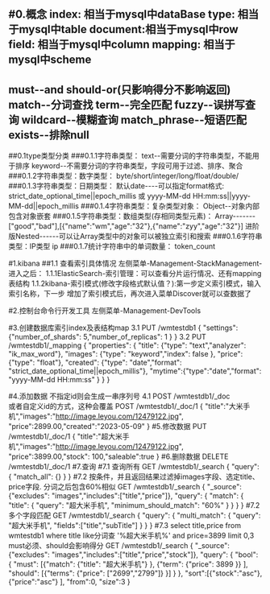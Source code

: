 #0.概念
   index:   相当于mysql中dataBase
   type:    相当于mysql中table
   document:相当于mysql中row
   field:   相当于mysql中column
   mapping: 相当于mysql中scheme
-------------------------------------------------------------------------------
   must--and   should-or(只影响得分不影响返回)
   match--分词查找 term--完全匹配  fuzzy--误拼写查询 wildcard--模糊查询
   match_phrase--短语匹配  exists--排除null
-------------------------------------------------------------------------------
##0.1type类型分类
   ###0.1.1字符串类型：
      text--需要分词的字符串类型，不能用于排序
      keyword--不需要分词的字符串类型，字段可用于过滤、排序、聚合
   ###0.1.2字符串类型：数字类型：
      byte/short/integer/long/float/double/
   ###0.1.3字符串类型：日期类型：
      默认date----可以指定format格式:  strict_date_optional_time||epoch_millis
                                  或 yyyy-MM-dd HH:mm:ss||yyyy-MM-dd||epoch_millis
   ###0.1.4字符串类型：复杂类型对象：
      Object--对象内部包含对象嵌套
   ###0.1.5字符串类型：数组类型(存相同类型元素)：
      Array-------["good","bad"],[{"name":"wm","age":"32"},{"name":"zyy","age":"32"}]
      进阶版Nested------可以让Array类型中的对象可以被独立索引和搜索
   ###0.1.6字符串类型：IP类型
      ip
   ###0.1.7统计字符串中的单词数量：
      token_count

#1.kibana
##1.1 查看索引具体情况
      左侧菜单-Management-StackManagement-进入之后：
            1.1.1ElasticSearch-索引管理：可以查看分片运行情况、还有mapping表结构
            1.1.2kibana-索引模式(修改字段格式默认值？):第一步定义索引模式，输入索引名称，下一步
      增加了索引模式后，再次进入菜单Discover就可以查数据了

#2.控制台命令行开发工具
      左侧菜单-Management-DevTools

#3.创建数据库索引index及表结构map
   3.1 PUT /wmtestdb1
      {
         "settings": {"number_of_shards": 5,"number_of_replicas": 1 }
      }
   3.2 PUT /wmtestdb1/_mapping
      {
         "properties": {
            "title": {"type": "text","analyzer": "ik_max_word"},
            "images": {"type": "keyword","index": false },
            "price": {"type": "float"},
            "created":  {"type":   "date","format": "strict_date_optional_time||epoch_millis"},
            "mytime":{"type":"date","format": "yyyy-MM-dd HH:mm:ss" }
         }
      }

#4.添加数据
   不指定id则会生成一串序列号
   4.1 POST /wmtestdb1/_doc   
       或者自定义id的方式，这种会覆盖
       POST /wmtestdb1/_doc/1
      {
         "title":"大米手机","images":"http://image.leyou.com/12479122.jpg",
         "price":2899.00,"created":"2023-05-09"
      }
#5.修改数据
   PUT /wmtestdb1/_doc/1
   {
      "title":"超大米手机","images":"http://image.leyou.com/12479122.jpg",
      "price":3899.00,"stock": 100,"saleable":true
   }
#6.删除数据
   DELETE /wmtestdb1/_doc/1
#7.查询
   #7.1 查询所有
      GET /wmtestdb1/_search
      { "query": { "match_all": {} } }
   #7.2 按条件，并且返回结果过滤掉images字段、选定title、price字段. 分词之后包含60%相似
      GET /wmtestdb1/_search
      {
         "_source": {"excludes": "images","includes":["title","price"]},
         "query": {
            "match": {
               "title": {
                  "query": "超大米手机",
                  "minimum_should_match": "60%"
               }
            }
         }
      }
   #7.2 多个字段匹配
      GET /wmtestdb1/_search
      {
         "query": {
            "multi_match": {
               "query": "超大米手机",
               "fields":["title","subTitle"]
            }
         }
      }
   #7.3 
      select title,price from wmtestdb1 where title like分词查 '%超大米手机%' and price=3899 limit 0,3
   must必须、should会影响得分
   GET /wmtestdb1/_search
   {
      "_source": {"excludes": "images","includes":["title","price","stock"]},
      "query": {
         "bool": {
            "must": [{"match": {"title": "超大米手机"} },
                     {"term": {"price": 3899 }}
                    ],
            "should": [{"terms": {"price": ["2699","2799"]} }]
         }
      },
      "sort":[{"stock":"asc"},
                {"price":"asc"}
             ],
      "from":0,
      "size":3
   }